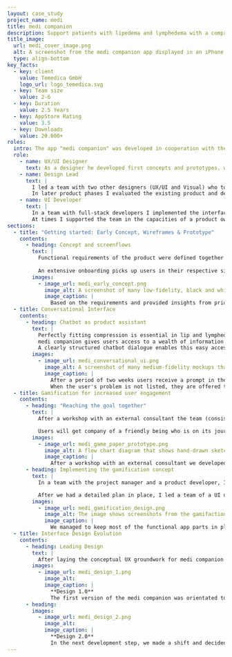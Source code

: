 ```yaml
---
layout: case_study
project_name: medi
title: medi companion
description: Support patients with lipedema and lymphedema with a comprehensive health program. The program provides indication-specific education which includes tips on exercise and nutrition, fashion and the use of medical aids.
title_image:
  url: medi_cover_image.png
  alt: A screenshot from the medi companion app displayed in an iPhone. It shows the a part of the app where users can see a chart that tells how long they wore their compression stockings during the previous seven days.
  type: align-bottom
key_facts:
  - key: client
    value: Temedica GmbH
    logo_url: logo_temedica.svg
  - key: Team size
    value: 2-6
  - key: Duration
    value: 2.5 Years
  - key: AppStore Rating
    value: 3.5
  - key: Downloads
    value: 20.000+
roles:
  intro: The app "medi companion" was developed in cooperation with the Bayreuth-based company [medi](https://www.medi.de/en/). The core team consisted of a Product Owner, a lead and a junior fullstack developer. I took on the roles of leading UX/UI designer and UI developer.
  role:
    - name: UX/UI Designer
      text: As a designer he developed first concepts and prototypes, which helped in presentations and sales pitches to initiate the cooperation with medi. Afterwards, together with the product management, I laid the foundations for the development of the actual app and accompanied the product team as a designer in an advisory and leading role.
    - name: Design Lead
      text: |
        I led a team with two other designers (UX/UI and Visual) who took over the further design work of the product based on my original concepts. On the project level I was responsible for the coordination with internal and external stakeholders.
        In later product phases I evaluated the existing product and developed recommendations for improvements of parts of the user journey and individual features.
    - name: UI Developer
      text: |
        In a team with full-stack developers I implemented the interface design into a component-based frontend in Vue.JS. Especially interesting was the development of dynamic SVG illustrations.
        At times I supported the team in the capacities of a product owner, wrote user stories and defined work packages together with the development team.
sections:
  - title: "Getting started: Early Concept, Wireframes & Prototype"
    contents:
      - heading: Concept and screenflows
        text: |
          Functional requirements of the product were defined together with the product manager and stakeholders from the medi GmbH.
          
          An extensive onboarding picks up users in their respective situations and specifically addresses their individual indications. Later, these data form the basis for the individually generated health programme. The health program provides a wide range of content and tips on living with lip and lymphedema. A product assistant helps users with problems in their day-to-day handling of compression products.
        images:
          - image_url: medi_early_concept.png
            image_alt: A screenshot of many low-fidelity, black and white wireframes that show rough concepts of all relevant app parts and features.
            image_caption: |
              Based on the requirements and provided insights from prior research I created this low-fidelity wireframe prototype. Filled with realistic content drafts this artefact gave stakeholders an impression of the user flow in the product to be and ensured alignment about the direction of product development. This prototype went through several iterations in which stakeholder feedback and new findings were taken into account.
  - title: Conversational Interface
    contents:
      - heading: Chatbot as product assistant
        text: |
          Perfectly fitting compression is essential in lip and lymphedema therapy. It is therefore important that users are informed about the correct use and care of their compression products.
          medi companion gives users access to a wealth of information that can easily be overwhelming in its scope. Therefore, it is important to keep the content easily accessible and to avoid long searches.
          A clearly structured chatbot dialogue enables this easy access. On the basis of known and frequent problems and information needs, conversation paths have been designed in which users can quickly receive help and advice with short, ready-made answers to concrete questions.
        images:
          - image_url: medi_conversational_ui.png
            image_alt: A screenshot of many medium-fidelity mockups that show screen designs for a chatbot dialogue.
            image_caption: |
              After a period of two weeks users receive a prompt in the app that asks wether the compression product stil fits. When users state that they have a problem, the chatbot provides access to information about common issues.
              When the user's problem is not listed, they are offered to send a message directly to a support representative to seek further help. At the end of the chatbot dialogue a new message appears that invites users to continue with their health programmes.
  - title: Gamification for increased user engagement
    contents:
      - heading: "Reaching the goal together"
        text: |
          After a workshop with an external consultant the team (consisting of the product manager, a product developer and myself) developed a gamification concept and story outline which I translated into a paper prototype. This prototype communicated the concept to the stakeholders involved and enabled a constructive dialogue about details and next steps.

          Users will get company of a friendly being who is on its journey to a distant friend. As rewards for consuming the app content, users collect artefacts and items which help their companion to overcome obstacles on the way more easily. Just as the content is intended to help users to master the challenges in their life with the disease.
        images:
          - image_url: medi_game_paper_prototype.png
            image_alt: A flow chart diagram that shows hand-drawn sketches of all screens a user would see on her journey through a part of the gamification story.
            image_caption: |
              After a workshop with an external consultant we developed a concept which I translated into a paper prototype. This conveyed the concept to the stakeholders involved and enabled a constructive dialogue about details and next steps.
      - heading: Implementing the gamification concept
        text: |
          In a team with the project manager and a product developer, I helped to merge the new gamefication elements into the already existing product. We embedded the whole onboarding questionnaire into a dialogue that users have with their selected companion.

          After we had a detailed plan in place, I led a team of a UI designer and a graphic designer that created the interface design and produced lots of illustrations that make up the world in which the story takes place. I focused on planning, directing and stakeholder communication as well on the final production and handover to development.
        images:
          - image_url: medi_gamification_design.png
            image_alt: The image shows screenshots from the gamifaction experience and how we haven woven the game story into the existing user flow. Also there are exmaples from the many illustrations we created for the story that show a part of the game world e.g. a forrest and various items a user can collect to progress in the story.
            image_caption: |
              We managed to keep most of the functional app parts in place and order while weaving the gamification story into the user flow. The game and user interaction with their companions became central to the product's experience.
  - title: Interface Design Evolution
    contents:
      - heading: Leading Design
        text: |
          After laying the conceptual UX groundwork for medi companion I teamed up with two other designers that supported the product team in the areas of interface design and illustration. In a remote setup I led the design team and enabled them to meet our goals through continuous feedback, providing direction where needed and taking care of stakeholder communication.
        images:
          - image_url: medi_design_1.png
            image_alt: 
            image_caption: |
              **Design 1.0**
              The first version of the medi companion was orientated towards medi's corporate design. At the same time, the product was to be given an independent appearance, so that the medi brand would not be overly prominent. Gamification elements form the theme that runs through the app as a red thread.
      - heading:
        images:
          - image_url: medi_design_2.png
            image_alt: 
            image_caption: |
              **Design 2.0**
              In the next development step, we made a shift and decided the app should be clearly recognizable as a product from medi. Above all, the striking magenta which is medi's brand color is now increasingly used against a white background. Prominently used photos bring the medi image world into the app and support brand recognition.
---
```

